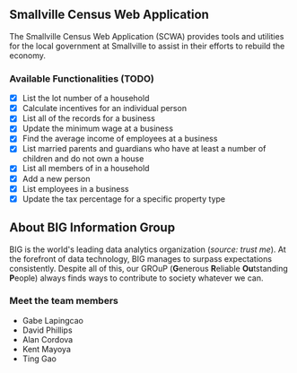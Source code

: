 ## Smallville Census Web Application
The Smallville Census Web Application (SCWA) provides tools and utilities for the local government at Smallville to assist in their efforts to rebuild the economy.

### Available Functionalities (TODO)
- [X] List the lot number of a household
- [X] Calculate incentives for an individual person
- [X] List all of the records for a business
- [X] Update the minimum wage at a business
- [X] Find the average income of employees at a business
- [X] List married parents and guardians who have at least a number of children and do not own a house
- [X] List all members of in a household
- [X] Add a new person
- [X] List employees in a business
- [X] Update the tax percentage for a specific property type

## About BIG Information Group
BIG is the world's leading data analytics organization (*source: trust me*). At the forefront of data technology, BIG manages to surpass expectations consistently. Despite all of this, our GROuP (**G**enerous **R**eliable **Ou**tstanding **P**eople) always finds ways to contribute to society whatever we can.

### Meet the team members
- Gabe Lapingcao
- David Phillips
- Alan Cordova
- Kent Mayoya
- Ting Gao